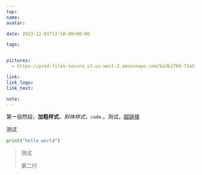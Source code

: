 ```yaml
---
top:
name: 
avatar:

date: 2023-12-01T12:50:00+00:00

tags:


pictures:
  - https://prod-files-secure.s3.us-west-2.amazonaws.com/ba3b2760-f1a5-4a5a-b58f-c00d3288ee4b/601c3e2a-c559-4161-a027-3bdb6ae04ad7/Untitled.png?X-Amz-Algorithm=AWS4-HMAC-SHA256&X-Amz-Content-Sha256=UNSIGNED-PAYLOAD&X-Amz-Credential=AKIAT73L2G45HZZMZUHI%2F20231209%2Fus-west-2%2Fs3%2Faws4_request&X-Amz-Date=20231209T091420Z&X-Amz-Expires=3600&X-Amz-Signature=98b964845e4bccc6bd468f9079041154ae67f320591662dc924cf3f41040bc2a&X-Amz-SignedHeaders=host&x-id=GetObject

link: 
link_logo:
link_text: 

note: 
---
```

第一自然段，**加粗样式**，*斜体样式，*`code` 。测试，[超链接](http://www.baidu.com/)

测试

```python
print("hello world")
```

> 测试
>
> 第二行

